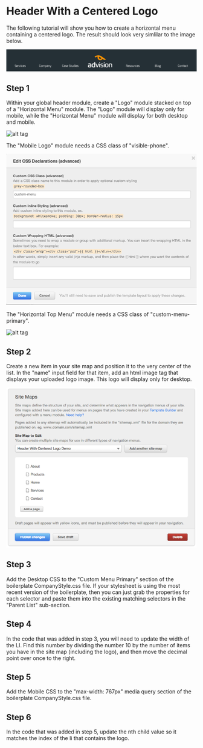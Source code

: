 Header With a Centered Logo
================================================
The following tutorial will show you how to create a horizontal menu containing a centered logo.  The result should look very simlilar to the image below.

![alt tag](centered-logo-header.png) 

Step 1
------
Within your global header module, create a "Logo" module stacked on top of a "Horizontal Menu" module. The "Logo" module will display only for mobile, while the "Horizontal Menu" module will display for both desktop and mobile.

![alt tag](centered-header-logo-modules.png) 

The "Mobile Logo" module needs a CSS class of "visible-phone".

![alt tag](centered-header-menu-css.png) 

The "Horizontal Top Menu" module needs a CSS class of "custom-menu-primary".

![alt tag](nav-equal-widths.png) 

Step 2
------
Create a new item in your site map and position it to the very center of the list.  In the "name" input field for that item, add an html image tag that displays your uploaded logo image.  This logo will display only for desktop.

![alt tag](site-map.png) 

Step 3
------
Add the Desktop CSS to the "Custom Menu Primary" section of the boilerplate CompanyStyle.css file. If your stylesheet is using the most recent version of the boilerplate, then you can just grab the properties for each selector and paste them into the existing matching selectors in the "Parent List" sub-section.

Step 4
------
In the code that was added in step 3, you will need to update the width of the LI.  Find this number by dividing the number 10 by the number of items you have in the site map (including the logo), and then move the decimal point over once to the right.

Step 5
------
Add the Mobile CSS to the "max-width: 767px" media query section of the boilerplate CompanyStyle.css file.

Step 6
------
In the code that was added in step 5, update the nth child value so it matches the index of the li that contains the logo.


